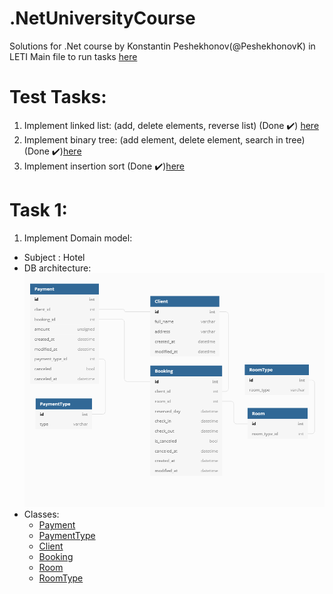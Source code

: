 # .NetUniversityCourse
Solutions for .Net course by Konstantin Peshekhonov(@PeshekhonovK) in LETI
Main file to run tasks [here](TestTasks/RunTasks.cs)
# Test Tasks:
1) Implement linked list: (add, delete elements, reverse list) (Done :heavy_check_mark:) [here](TestTasks/LinkedList.cs)
2) Implement binary tree: (add element, delete element, search in tree) (Done :heavy_check_mark:)[here](TestTasks/BinaryTree.cs)
3) Implement insertion sort (Done :heavy_check_mark:)[here](TestTasks/Sort.cs)
# Task 1:
1) Implement Domain model:
* Subject : Hotel
* DB architecture:
![db_arh](WebApp.Domain/MyDB.png)
* Classes:
    * [Payment](WebApp.Domain/Payment.cs)
    * [PaymentType](WebApp.Domain/PaymentType.cs)
    * [Client](WebApp.Domain/Client.cs)
    * [Booking](WebApp.Domain/Booking.cs)
    * [Room](WebApp.Domain/Room.cs)
    * [RoomType](WebApp.Domain/RoomType.cs)